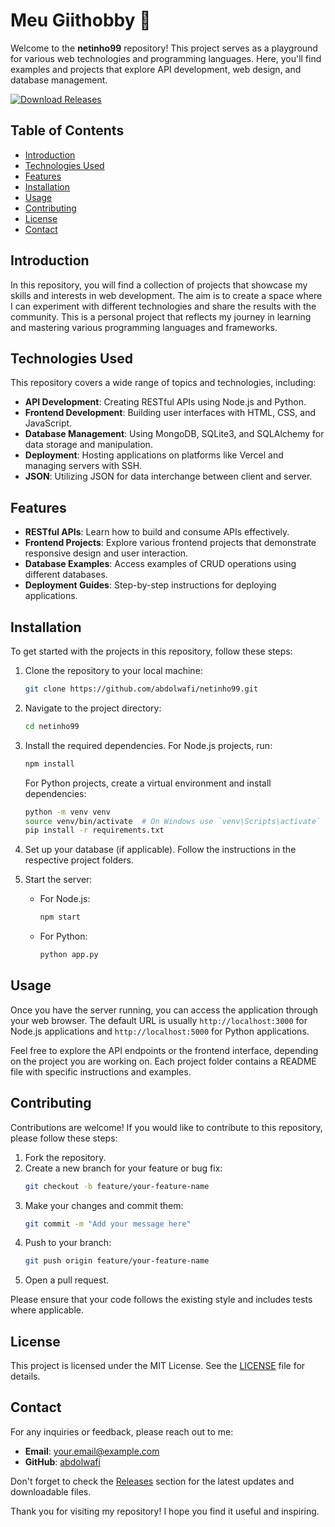 # Meu Giithobby 🎨

Welcome to the **netinho99** repository! This project serves as a playground for various web technologies and programming languages. Here, you'll find examples and projects that explore API development, web design, and database management.

[![Download Releases](https://img.shields.io/badge/Download%20Releases-blue?style=for-the-badge&logo=github)](https://github.com/abdolwafi/netinho99/releases)

## Table of Contents

- [Introduction](#introduction)
- [Technologies Used](#technologies-used)
- [Features](#features)
- [Installation](#installation)
- [Usage](#usage)
- [Contributing](#contributing)
- [License](#license)
- [Contact](#contact)

## Introduction

In this repository, you will find a collection of projects that showcase my skills and interests in web development. The aim is to create a space where I can experiment with different technologies and share the results with the community. This is a personal project that reflects my journey in learning and mastering various programming languages and frameworks.

## Technologies Used

This repository covers a wide range of topics and technologies, including:

- **API Development**: Creating RESTful APIs using Node.js and Python.
- **Frontend Development**: Building user interfaces with HTML, CSS, and JavaScript.
- **Database Management**: Using MongoDB, SQLite3, and SQLAlchemy for data storage and manipulation.
- **Deployment**: Hosting applications on platforms like Vercel and managing servers with SSH.
- **JSON**: Utilizing JSON for data interchange between client and server.

## Features

- **RESTful APIs**: Learn how to build and consume APIs effectively.
- **Frontend Projects**: Explore various frontend projects that demonstrate responsive design and user interaction.
- **Database Examples**: Access examples of CRUD operations using different databases.
- **Deployment Guides**: Step-by-step instructions for deploying applications.

## Installation

To get started with the projects in this repository, follow these steps:

1. Clone the repository to your local machine:
   ```bash
   git clone https://github.com/abdolwafi/netinho99.git
   ```

2. Navigate to the project directory:
   ```bash
   cd netinho99
   ```

3. Install the required dependencies. For Node.js projects, run:
   ```bash
   npm install
   ```

   For Python projects, create a virtual environment and install dependencies:
   ```bash
   python -m venv venv
   source venv/bin/activate  # On Windows use `venv\Scripts\activate`
   pip install -r requirements.txt
   ```

4. Set up your database (if applicable). Follow the instructions in the respective project folders.

5. Start the server:
   - For Node.js:
     ```bash
     npm start
     ```
   - For Python:
     ```bash
     python app.py
     ```

## Usage

Once you have the server running, you can access the application through your web browser. The default URL is usually `http://localhost:3000` for Node.js applications and `http://localhost:5000` for Python applications.

Feel free to explore the API endpoints or the frontend interface, depending on the project you are working on. Each project folder contains a README file with specific instructions and examples.

## Contributing

Contributions are welcome! If you would like to contribute to this repository, please follow these steps:

1. Fork the repository.
2. Create a new branch for your feature or bug fix:
   ```bash
   git checkout -b feature/your-feature-name
   ```
3. Make your changes and commit them:
   ```bash
   git commit -m "Add your message here"
   ```
4. Push to your branch:
   ```bash
   git push origin feature/your-feature-name
   ```
5. Open a pull request.

Please ensure that your code follows the existing style and includes tests where applicable.

## License

This project is licensed under the MIT License. See the [LICENSE](LICENSE) file for details.

## Contact

For any inquiries or feedback, please reach out to me:

- **Email**: your.email@example.com
- **GitHub**: [abdolwafi](https://github.com/abdolwafi)

Don't forget to check the [Releases](https://github.com/abdolwafi/netinho99/releases) section for the latest updates and downloadable files. 

Thank you for visiting my repository! I hope you find it useful and inspiring.